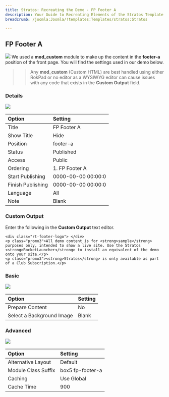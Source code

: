 ```yaml
---
title: Stratos: Recreating the Demo - FP Footer A
description: Your Guide to Recreating Elements of the Stratos Template for Joomla
breadcrumb: /joomla:Joomla/!templates:Templates/stratos:Stratos

---
```


FP Footer A
-----
![][footera1]
We used a **mod_custom** module to make up the content in the **footer-a** position of the front page. You will find the settings used in our demo below.

>> Any **mod_custom** (Custom HTML) are best handled using either RokPad or no editor as a WYSIWYG editor can cause issues with any code that exists in the **Custom Output** field.

### Details
![][footera2]

| Option | Setting |
|:------|:-------|
| Title | FP Footer A |
| Show Title | Hide |
| Position | footer-a |
| Status | Published |
| Access | Public |
| Ordering | 1. FP Footer A |
| Start Publishing | 0000-00-00 00:00:0 |
| Finish Publishing | 0000-00-00 00:00:0 |
| Language | All |
| Note | Blank |

### Custom Output
Enter the following in the **Custom Output** text editor.

~~~
<div class="rt-footer-logo"> </div>
<p class="promo3">All demo content is for <strong>sample</strong> purposes only, intended to show a live site. Use the Stratos <strong>RocketLauncher</strong> to install an equivalent of the demo onto your site.</p>
<p class="promo3"><strong>Stratos</strong> is only available as part of a Club Subscription.</p>
~~~

### Basic
![][footera3]

| Option | Setting |
|:------|:-------|
| Prepare Content | No |
| Select a Background Image | Blank |

### Advanced
![][footera4]

| Option | Setting |
|:------|:-------|
| Alternative Layout | Default |
| Module Class Suffix | box5 fp-footer-a |
| Caching | Use Global |
| Cache Time | 900 |

[footera1]: assets/footera_1.jpeg
[footera2]: assets/footera_2.jpeg
[footera3]: assets/footera_3.jpeg
[footera4]: assets/footera_4.jpeg
